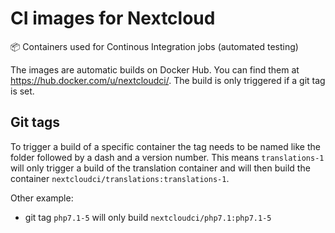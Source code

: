 # CI images for Nextcloud

:package: Containers used for Continous Integration jobs (automated testing)

The images are automatic builds on Docker Hub. You can find them at https://hub.docker.com/u/nextcloudci/. The build is only triggered if a git tag is set.

## Git tags

To trigger a build of a specific container the tag needs to be named like the folder followed by a dash and a version number. This means `translations-1` will only trigger a build of the translation container and will then build the container `nextcloudci/translations:translations-1`. 

Other example:

- git tag `php7.1-5` will only build `nextcloudci/php7.1:php7.1-5`

